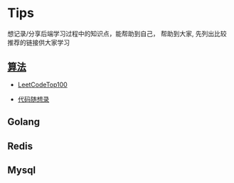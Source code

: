 # Tips
想记录/分享后端学习过程中的知识点，能帮助到自己， 帮助到大家, 先列出比较推荐的链接供大家学习

## [算法](https://github.com/wuye251/php-interview/tree/main/doc/algorithm)

- [LeetCodeTop100](https://leetcode-cn.com/problem-list/2cktkvj/)

- [代码随想录](https://programmercarl.com/other/algo_pdf.html)

## Golang

## Redis

## Mysql

